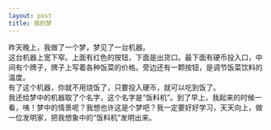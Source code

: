 ```yaml
---
layout: post
title: 我的梦
---
```



昨天晚上，我做了一个梦，梦见了一台机器。    
这台机器上宽下窄。上面有红色的按钮，下面是出货口。最下面有硬币投入口，中间有个牌子，牌子上写着各种饭菜的价格。旁边还有一颗按钮，是调节饭菜饮料的温度。   
有了这个机器，你就不用烧饭了，只要投入硬币，就可以吃到饭了。   
我还给梦中的机器取了个名字，这个名字是“饭料机”。到了早上，我起来的时候一看，咦！梦中的情景呢？我想也许这是个梦吧？我一定要好好学习，天天向上，做一位发明家，把我想象中的“饭料机”发明出来。  

